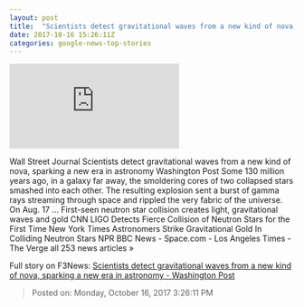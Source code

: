 ```yaml
---
layout: post
title:  "Scientists detect gravitational waves from a new kind of nova, sparking a new era in astronomy - Washington Post"
date: 2017-10-16 15:26:11Z
categories: google-news-top-stories
---
```


![Scientists detect gravitational waves from a new kind of nova, sparking a new era in astronomy - Washington Post](https://img.washingtonpost.com/pbox.php?url=http://img.washingtonpost.com/news/speaking-of-science/wp-content/uploads/sites/36/2017/10/neutron-merger-graphic.jpg&w=1484&op=resize&opt=1&filter=antialias&t=20170517)

Wall Street Journal Scientists detect gravitational waves from a new kind of nova, sparking a new era in astronomy Washington Post Some 130 million years ago, in a galaxy far away, the smoldering cores of two collapsed stars smashed into each other. The resulting explosion sent a burst of gamma rays streaming through space and rippled the very fabric of the universe. On Aug. 17 ... First-seen neutron star collision creates light, gravitational waves and gold CNN LIGO Detects Fierce Collision of Neutron Stars for the First Time New York Times Astronomers Strike Gravitational Gold In Colliding Neutron Stars NPR BBC News - Space.com - Los Angeles Times - The Verge all 253 news articles »


Full story on F3News: [Scientists detect gravitational waves from a new kind of nova, sparking a new era in astronomy - Washington Post](http://www.f3nws.com/n/ZSh2rC)

> Posted on: Monday, October 16, 2017 3:26:11 PM
